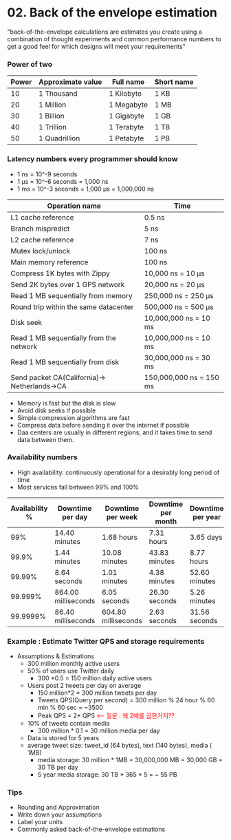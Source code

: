 # 02. Back of the envelope estimation
"back-of-the-envelope calculations are estimates you create using a combination of thought experiments and common performance numbers to get a good feel for which designs will meet your requirements"
	
### Power of two
| Power | Approximate value |  Full name | Short name |
|-------|-------------------|------------|------------|
|10     | 1 Thousand        | 1 Kilobyte | 1 KB       |
|20     | 1 Million         | 1 Megabyte | 1 MB       |
|30     | 1 Billion         | 1 Gigabyte | 1 GB       |
|40     | 1 Trillion        | 1 Terabyte | 1 TB       |
|50     | 1 Quadrillion     | 1 Petabyte | 1 PB       |

### Latency numbers every programmer should know
- 1 ns = 10^-9 seconds
- 1 μs = 10^-6 seconds = 1,000 ns
- 1 ms = 10^-3 seconds = 1,000 μs = 1,000,000 ns

| Operation name                 | Time               |
|--------------------------------|--------------------|
| L1 cache reference             | 0.5 ns       |
| Branch mispredict              | 5 ns         |
| L2 cache reference             | 7 ns         |
| Mutex lock/unlock              | 100 ns       |
| Main memory reference          | 100 ns       |
| Compress 1K bytes with Zippy   | 10,000 ns = 10 μs |
| Send 2K bytes over 1 GPS network| 20,000 ns = 20 μs |
| Read 1 MB sequentially from memory | 250,000 ns = 250 μs|
| Round trip within the same datacenter| 500,000 ns = 500 μs|
| Disk seek | 10,000,000 ns = 10 ms|
| Read 1 MB sequentially from the network | 10,000,000 ns = 10 ms |
| Read 1 MB sequentially from disk | 30,000,000 ns = 30 ms |
| Send packet CA(California)-> Netherlands->CA | 150,000,000 ns = 150 ms|

- Memory is fast but the disk is slow
- Avoid disk seeks if possible
- Simple compression algorithms are fast
- Compress data before sending it over the internet if possible
- Daa centers are usually in different regions, and it takes time to send data between them. 

### Availability numbers
- High availability: continuously operational for a desirably long period of time
- Most services fall between 99% and 100%

| Availability % | Downtime per day | Downtime per week | Downtime per month | Downtime per year|
|----------------|------------------|-------------------|--------------------|------------------|
| 99% | 14.40 minutes | 1.68 hours | 7.31 hours | 3.65 days |
| 99.9% | 1.44 minutes | 10.08 minutes | 43.83 minutes | 8.77 hours |
| 99.99% | 8.64 seconds | 1.01 minutes | 4.38 minutes | 52.60 minutes |
| 99.999% | 864.00 milliseconds | 6.05 seconds | 26.30 seconds | 5.26 minutes |
| 99.9999% | 86.40 milliseconds | 604.80 milliseconds | 2.63 seconds | 31.56 seconds |

### Example : Estimate Twitter QPS and storage requirements 
- Assumptions & Estimations
	- 300 million monthly active users
	- 50% of users use Twitter daily 
		- 300 *0.5 = 150 million daily active users
	- Users post 2 tweets per day on average 
		- 150 million*2 = 300 million tweets per day
		- Tweets QPS(Query per second) = 300 million % 24 hour % 60 min % 60 sec = ~3500
		- Peak QPS = 2* QPS <span style="color:red"><-- 질문 : 왜 2배를 곱한거지??</span>
	- 10% of tweets contain media
		- 300 million * 0.1 = 30 million media per day
	- Data is stored for 5 years
	- average tweet size: tweet_id (64 bytes), text (140 bytes), media ( 1MB)
		- media storage: 30 million * 1MB = 30,000,000 MB = 30,000 GB = 30 TB per day
		- 5 year media storage: 30 TB * 365 * 5 = ~ 55 PB

### Tips
- Rounding and Approximation
- Write down your assumptions
- Label your units
- Commonly asked back-of-the-envelope estimations